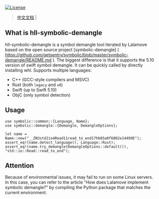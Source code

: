 [![License](https://img.shields.io/badge/License-Apache%202.0-orange.svg)](https://raw.githubusercontent.com/HuolalaTech/hll-symbolic-demangle/master/LICENSE) 

> [中文文档](https://github.com/huolalatech/hll-symbolic-demangle/blob/master/README-zh.md) | 

## What is hll-symbolic-demangle

hll-symbolic-demangle is a symbol demangle tool iterated by Lalamove based on the open source project [symbolic-demangle] ( https://github.com/getsentry/symbolic/blob/master/symbolic-demangle/README.md ). The biggest difference is that it supports the 5.10 version of swift symbol demangle. It can be quickly called by directly installing whl.
Supports multiple languages:

* C++ (GCC-style compilers and MSVC)
* Rust (both `legacy` and `v0`)
* Swift (up to Swift 5.10)
* ObjC (only symbol detection)

## Usage

```
use symbolic::common::{Language, Name};
use symbolic::demangle::{Demangle, DemangleOptions};

let name = Name::new("__ZN3std2io4Read11read_to_end17hb85a0f6802e14499E");
assert_eq!(name.detect_language(), Language::Rust);
assert_eq!(name.try_demangle(DemangleOptions::default()), "std::io::Read::read_to_end");
```


## Attention

Because of environmental issues, it may fail to run on some Linux servers. In this case, you can refer to the article "How does Lalamove implement symbolic demangle?" by compiling the Python package that matches the current environment.
